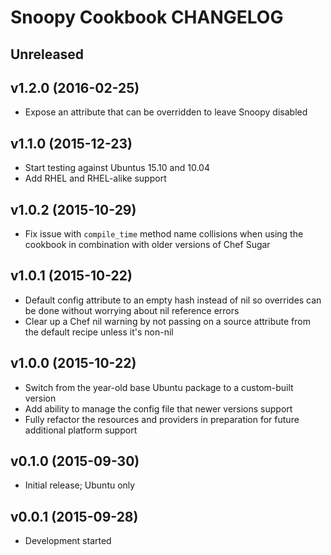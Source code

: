 Snoopy Cookbook CHANGELOG
=========================

Unreleased
----------

v1.2.0 (2016-02-25)
-------------------
- Expose an attribute that can be overridden to leave Snoopy disabled

v1.1.0 (2015-12-23)
-------------------
- Start testing against Ubuntus 15.10 and 10.04
- Add RHEL and RHEL-alike support

v1.0.2 (2015-10-29)
-------------------
- Fix issue with `compile_time` method name collisions when using the cookbook
  in combination with older versions of Chef Sugar

v1.0.1 (2015-10-22)
-------------------
- Default config attribute to an empty hash instead of nil so overrides can be
  done without worrying about nil reference errors
- Clear up a Chef nil warning by not passing on a source attribute from the
  default recipe unless it's non-nil

v1.0.0 (2015-10-22)
-------------------
- Switch from the year-old base Ubuntu package to a custom-built version
- Add ability to manage the config file that newer versions support
- Fully refactor the resources and providers in preparation for future
  additional platform support

v0.1.0 (2015-09-30)
-------------------
- Initial release; Ubuntu only

v0.0.1 (2015-09-28)
-------------------
- Development started
